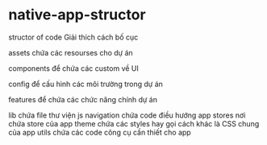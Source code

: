 # native-app-structor
structor of code
Giải thích cách bố cục


assets chứa các resourses cho dự án


components để chứa các custom về UI


config để cấu hình các môi trường trong dự án


features để chứa các chức năng chính dự án


lib chứa file thư viện js
navigation chứa code điều hướng app
stores nơi chứa store của app
theme chứa các styles hay gọi cách khác là CSS chung của app
utils chứa các code công cụ cần thiết cho app